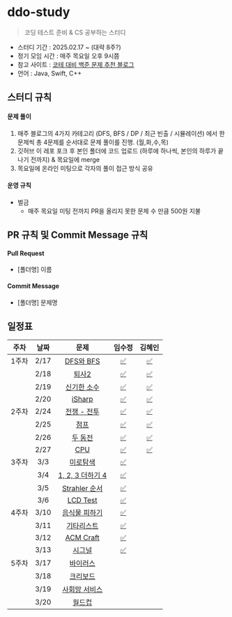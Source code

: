 # ddo-study

> 코딩 테스트 준비 & CS 공부하는 스터디

- 스터디 기간 : 2025.02.17 ~ (대략 8주?)
- 정기 모임 시간 : 매주 목요일 오후 9시쯤
- 참고 사이트 : [코테 대비 백준 문제 추천 블로그](https://covenant.tistory.com/224)
- 언어 : Java, Swift, C++

## 스터디 규칙

#### 문제 풀이

1. 매주 블로그의 4가지 카테고리 (DFS, BFS / DP / 최근 빈출 / 시뮬레이션) 에서 한문제씩 총 4문제를 순서대로 문제 풀이를 진행. (월,화,수,목)
2. 깃허브 이 레포 포크 후 본인 폴더에 코드 업로드 (하루에 하나씩, 본인의 하루가 끝나기 전까지) & 목요일에 merge
3. 목요일에 온라인 미팅으로 각자의 풀이 접근 방식 공유

#### 운영 규칙

- 벌금
  - 매주 목요일 미팅 전까지 PR을 올리지 못한 문제 수 만큼 500원 지불

## PR 규칙 및 Commit Message 규칙

#### Pull Request

- [폴더명] 이름

#### Commit Message

- [폴더명] 문제명

## 일정표

| **주차** | **날짜** |                      **문제**                       |                                  **임수정**                                  |                                   **김혜인**                                   |
| :------: | :------: | :-------------------------------------------------: | :--------------------------------------------------------------------------: |:---------------------------------------------------------------------------:|
|  1주차   |   2/17   |  [DFS와 BFS](https://www.acmicpc.net/problem/1260)  | [✅](https://github.com/sio2whocodes/DDO-study/blob/main/sujeong/1260.swift) | [✅](https://github.com/sio2whocodes/DDO-study/blob/main/hyein/BJ_1260.java) |
|          |   2/18   |   [퇴사2](https://www.acmicpc.net/problem/15486)    | [✅](https://github.com/sio2whocodes/DDO-study/blob/main/sujeong/15486.swift) | [✅](https://github.com/sio2whocodes/DDO-study/blob/main/hyein/BJ_15486.java) |
|          |   2/19   | [신기한 소수](https://www.acmicpc.net/problem/2023) | [✅](https://github.com/sio2whocodes/DDO-study/blob/main/sujeong/2023.swift) | [✅](https://github.com/sio2whocodes/DDO-study/blob/main/hyein/BJ_2023.java) |
|          |   2/20   |   [iSharp](https://www.acmicpc.net/problem/3568)    | [✅](https://github.com/sio2whocodes/DDO-study/blob/main/sujeong/3568.swift) | [✅](https://github.com/sio2whocodes/DDO-study/blob/main/hyein/BJ_3568.java) |
|  2주차   |   2/24   |  [전쟁 - 전투](https://www.acmicpc.net/problem/1303)  | [✅](https://github.com/sio2whocodes/DDO-study/blob/main/sujeong/1303.swift) | [✅](https://github.com/sio2whocodes/DDO-study/blob/main/hyein/BJ_1303.java) |
|          |   2/25   |   [점프](https://www.acmicpc.net/problem/1890)    | [✅](https://github.com/sio2whocodes/DDO-study/blob/main/sujeong/1890.swift) | [✅](https://github.com/sio2whocodes/DDO-study/blob/main/hyein/BJ_1890.java) |
|          |   2/26   | [두 동전](https://www.acmicpc.net/problem/16197) | [✅](https://github.com/sio2whocodes/DDO-study/blob/main/sujeong/16197.swift) | [✅](https://github.com/sio2whocodes/DDO-study/blob/main/hyein/BJ_16197.java) |
|          |   2/27   |   [CPU](https://www.acmicpc.net/problem/16506)    | [✅](https://github.com/sio2whocodes/DDO-study/blob/main/sujeong/16506.swift) | [✅](https://github.com/sio2whocodes/DDO-study/blob/main/hyein/BJ_16506.java) |
|  3주차   |   3/3   |  [미로탐색](https://www.acmicpc.net/problem/2178)  | [✅](https://github.com/sio2whocodes/DDO-study/blob/main/sujeong/2178.swift) |  |
|          |   3/4   |   [1, 2, 3 더하기 4](https://www.acmicpc.net/problem/15989)    | [✅](https://github.com/sio2whocodes/DDO-study/blob/main/sujeong/15989.swift) |  |
|          |   3/5   | [Strahler 순서](https://www.acmicpc.net/problem/9470) | [✅](https://github.com/sio2whocodes/DDO-study/blob/main/sujeong/9470.swift) |  |
|          |   3/6   |   [LCD Test](https://www.acmicpc.net/problem/2290)    | [✅](https://github.com/sio2whocodes/DDO-study/blob/main/sujeong/2290.swift) |  |
|  4주차   |   3/10  |  [음식물 피하기](https://www.acmicpc.net/problem/1743)  | [✅](https://sio2whocode.tistory.com/286) |  |
|          |   3/11  |   [기타리스트](https://www.acmicpc.net/problem/1495) | [✅](https://sio2whocode.tistory.com/290) |  |
|          |   3/12  | [ACM Craft](https://www.acmicpc.net/problem/1005) | [✅](https://sio2whocode.tistory.com/291) |  |
|          |   3/13  |   [시그널](https://www.acmicpc.net/problem/16113)  | [✅](https://sio2whocode.tistory.com/292) |  |
|  5주차   |   3/17  |  [바이러스](https://www.acmicpc.net/problem/2606)  | |  |
|          |   3/18  |   [크리보드](https://www.acmicpc.net/problem/11058) |  |  |
|          |   3/19  | [사회망 서비스](https://www.acmicpc.net/problem/2533) |  |  |
|          |   3/20  |   [월드컵](https://www.acmicpc.net/problem/6987)  |  |  |
